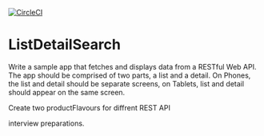 [![CircleCI](https://circleci.com/gh/kathisai/ListDetailSearch/tree/circleci-project-setup.svg?style=svg)](https://circleci.com/gh/kathisai/ListDetailSearch/tree/circleci-project-setup)

# ListDetailSearch
Write a sample app that fetches and displays data from a RESTful Web API. The app should be comprised of two parts, a list and a detail. On
Phones, the list and detail should be separate screens, on Tablets, list and detail should appear on the same screen. 

Create two productFlavours for diffrent REST API

interview preparations. 
